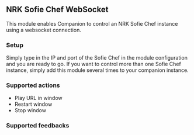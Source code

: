 ## NRK Sofie Chef WebSocket

This module enables Companion to control an NRK Sofie Chef instance using a websocket connection.

### Setup

Simply type in the IP and port of the Sofie Chef in the module configuration and you are ready to go. If you want to control more than one Sofie Chef instance, simply add this module several times to your companion instance.

### Supported actions

- Play URL in window
- Restart window
- Stop window

### Supported feedbacks

